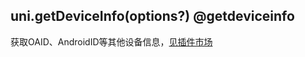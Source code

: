 ## uni.getDeviceInfo(options?) @getdeviceinfo

<!-- UTSAPIJSON.getDeviceInfo.description -->

<!-- UTSAPIJSON.getDeviceInfo.compatibility -->

<!-- UTSAPIJSON.getDeviceInfo.param -->

<!-- UTSAPIJSON.getDeviceInfo.returnValue -->

获取OAID、AndroidID等其他设备信息，[见插件市场](https://ext.dcloud.net.cn/search?q=oaid&orderBy=Relevance&uni-appx=1)

<!-- UTSAPIJSON.getDeviceInfo.example -->

<!-- UTSAPIJSON.getDeviceInfo.tutorial -->

<!-- UTSAPIJSON.get-device-info.example -->

<!-- UTSAPIJSON.general_type.name -->

<!-- UTSAPIJSON.general_type.param -->
